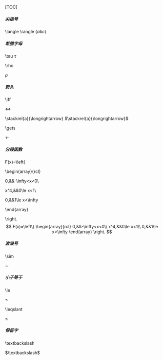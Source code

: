 [TOC]

##### 尖括号
\langle \rangle 
$\langle abc \rangle$
##### 希腊字母
\tau 
$\tau$

\rho

$\rho$

##### 箭头

\iff

$\iff$

\stackrel{a}{\longrightarrow}
$\stackrel{a}{\longrightarrow}$

\gets

$\gets$

##### 分段函数

F(x)=\left\{

\begin{array}{rcl}

0,&&-\infty<x<0\\

x^4,&&0\le x<1\\

0,&&1\le x<\infty

\end{array}

\right.
$$
F(x)=\left\{
\begin{array}{rcl}
0,&&-\infty<x<0\\
x^4,&&0\le x<1\\
0,&&1\le x<\infty
\end{array}
\right.
$$

##### 波浪号

\sim

$\sim$

##### 小于等于

\le

$\le$

\leqslant

$\leqslant$

##### 保留字

\textbackslash

$\textbackslash$


